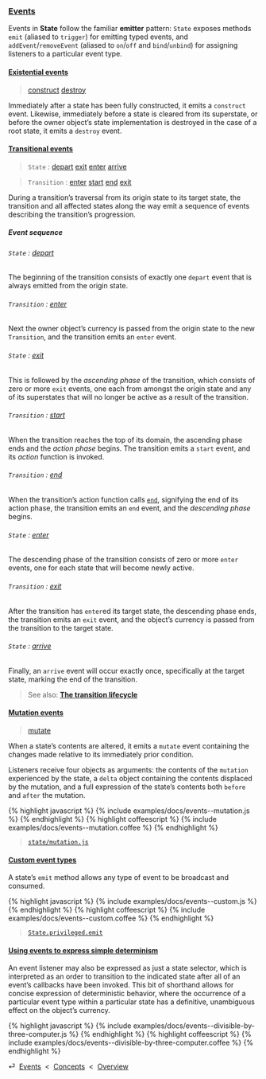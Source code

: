 ### [Events](#concepts--events)

Events in **State** follow the familiar **emitter** pattern: `State` exposes methods `emit` (aliased to `trigger`) for emitting typed events, and `addEvent`/`removeEvent` (aliased to `on`/`off` and `bind`/`unbind`) for assigning listeners to a particular event type.

<div class="local-toc"></div>

#### [Existential events](#concepts--events--existential)

> [construct](/api/#state--events--construct)
> [destroy](/api/#state--events--destroy)

Immediately after a state has been fully constructed, it emits a `construct` event. Likewise, immediately before a state is cleared from its superstate, or before the owner object’s state implementation is destroyed in the case of a root state, it emits a `destroy` event.



#### [Transitional events](#concepts--events--transitional)

> `State` :
> [depart](/api/#state--events--depart)
> [exit](/api/#state--events--exit)
> [enter](/api/#state--events--enter)
> [arrive](/api/#state--events--arrive)

> `Transition` :
> [enter](/api/#transition--events--enter)
> [start](/api/#transition--events--start)
> [end](/api/#transition--events--end)
> [exit](/api/#transition--events--exit)

During a transition’s traversal from its origin state to its target state, the transition and all affected states along the way emit a sequence of events describing the transition’s progression.


##### Event sequence

###### `State` : [depart](/api/#state--events--depart)

The beginning of the transition consists of exactly one `depart` event that is always emitted from the origin state.

###### `Transition` : [enter](/api/#transition--events--enter)

Next the owner object’s currency is passed from the origin state to the new `Transition`, and the transition emits an `enter` event.

###### `State` : [exit](/api/#state--events--exit)

This is followed by the *ascending phase* of the transition, which consists of zero or more `exit` events, one each from amongst the origin state and any of its superstates that will no longer be active as a result of the transition.

###### `Transition` : [start](/api/#transition--events--start)

When the transition reaches the top of its domain, the ascending phase ends and the *action phase* begins. The transition emits a `start` event, and its *action* function is invoked.

###### `Transition` : [end](/api/#transition--events--end)

When the transition’s action function calls [`end`](/api/#transition--methods--end), signifying the end of its action phase, the transition emits an `end` event, and the *descending phase* begins.

###### `State` : [enter](/api/#state--events--enter)

The descending phase of the transition consists of zero or more `enter` events, one for each state that will become newly active.

###### `Transition` : [exit](/api/#transition--events--exit)

After the transition has `enter`ed its target state, the descending phase ends, the transition emits an `exit` event, and the object’s currency is passed from the transition to the target state.

###### `State` : [arrive](/api/#state--events--arrive)

Finally, an `arrive` event will occur exactly once, specifically at the target state, marking the end of the transition.


> See also: [**The transition lifecycle**](#concepts--transitions--lifecycle)



#### [Mutation events](#concepts--events--mutation)

> [mutate](/api/#state--events--mutate)

When a state’s contents are altered, it emits a `mutate` event containing the changes made relative to its immediately prior condition.

Listeners receive four objects as arguments: the contents of the `mutation` experienced by the state, a `delta` object containing the contents displaced by the mutation, and a full expression of the state’s contents both `before` and `after` the mutation.

{% highlight javascript %}
{% include examples/docs/events--mutation.js %}
{% endhighlight %}
{% highlight coffeescript %}
{% include examples/docs/events--mutation.coffee %}
{% endhighlight %}

> [`state/mutation.js`](/source/#state--mutation.js)

#### [Custom event types](#concepts--events--custom)

A state’s `emit` method allows any type of event to be broadcast and consumed.

{% highlight javascript %}
{% include examples/docs/events--custom.js %}
{% endhighlight %}
{% highlight coffeescript %}
{% include examples/docs/events--custom.coffee %}
{% endhighlight %}

> [`State.privileged.emit`](/source/#state--privileged--emit)

#### [Using events to express simple determinism](#concepts--events--expressing-determinism)

An event listener may also be expressed as just a state selector, which is interpreted as an order to transition to the indicated state after all of an event’s callbacks have been invoked. This bit of shorthand allows for concise expression of deterministic behavior, where the occurrence of a particular event type within a particular state has a definitive, unambiguous effect on the object’s currency.

{% highlight javascript %}
{% include examples/docs/events--divisible-by-three-computer.js %}
{% endhighlight %}
{% highlight coffeescript %}
{% include examples/docs/events--divisible-by-three-computer.coffee %}
{% endhighlight %}

<div class="backcrumb">
⏎  <a class="section" href="#concepts--events">Events</a>  &lt;  <a href="#concepts">Concepts</a>  &lt;  <a href="#overview">Overview</a>
</div>
